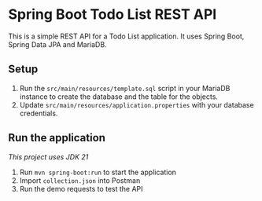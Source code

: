 # Spring Boot Todo List REST API

This is a simple REST API for a Todo List application. It uses Spring Boot, Spring Data JPA and MariaDB.

## Setup

1. Run the `src/main/resources/template.sql` script in your MariaDB instance to create the database
   and the table for the objects.
2. Update `src/main/resources/application.properties` with your database credentials.

## Run the application

_This project uses JDK 21_

1. Run `mvn spring-boot:run` to start the application
2. Import `collection.json` into Postman
3. Run the demo requests to test the API
